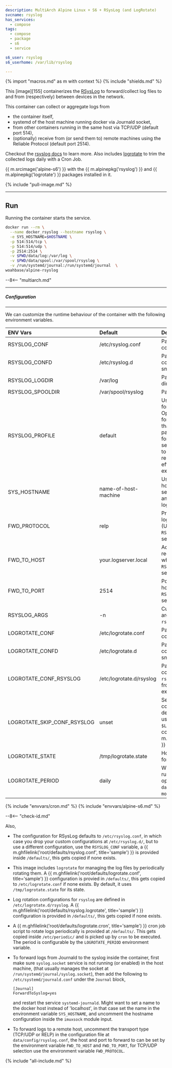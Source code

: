```yaml
---
description: MultiArch Alpine Linux + S6 + RSysLog (and LogRotate)
svcname: rsyslog
has_services:
  - compose
tags:
  - compose
  - package
  - s6
  - service

s6_user: rsyslog
s6_userhome: /var/lib/rsyslog

---
```


{% import "macros.md" as m with context %}
{% include "shields.md" %}

This [image][155] containerizes the [RSysLog][1] to
forward/collect log files to and from (respectively) between
devices in the network.

This container can collect or aggregate logs from

* the container itself,
* systemd of the host machine running docker via Journald socket,
* from other containers running in the same host via TCP/UDP (default port 514),
* (optionally) receive from (or send them to) remote machines
    using the Reliable Protocol (default port 2514).

Checkout the [rsyslog docs][2] to learn more. Also includes
[logrotate][3] to trim the collected logs daily with a Cron Job.

{{ m.srcimage('alpine-s6') }} with the {{ m.alpinepkg('rsyslog')
}} and {{ m.alpinepkg('logrotate') }} packages installed in it.

{% include "pull-image.md" %}

---
Run
---

Running the container starts the service.

``` sh
docker run --rm \
  --name docker_rsyslog --hostname rsyslog \
  -e SYS_HOSTNAME=$HOSTNAME \
  -p 514:514/tcp \
  -p 514:514/udp \
  -p 2514:2514 \
  -v $PWD/data/log:/var/log \
  -v $PWD/data/spool:/var/spool/rsyslog \
  -v /run/systemd/journal:/run/systemd/journal  \
woahbase/alpine-rsyslog
```

--8<-- "multiarch.md"

---
##### Configuration
---

We can customize the runtime behaviour of the container with the
following environment variables.

| ENV Vars                    | Default                  | Description
| :---                        | :---                     | :---
| RSYSLOG_CONF                | /etc/rsyslog.conf        | Path to `rsyslog` configuration file.
| RSYSLOG_CONFD               | /etc/rsyslog.d           | Path to `rsyslog` configuration snippets directory.
| RSYSLOG_LOGDIR              | /var/log                 | Path to log store directory.
| RSYSLOG_SPOOLDIR            | /var/spool/rsyslog       | Path to log spooldir.
| RSYSLOG_PROFILE             | default                  | Use specified profile for configuration. Options are `default` for the configuration that comes with package, or `listener` for central log server, or `forwarder` to forward logs to remote host. Has no effect if file already exists.
| SYS_HOSTNAME                | name-of-host-machine     | Use specified hostname to separate container and host machine logs.
| FWD_PROTOCOL                | relp                     | Protocol for sending logs to remote host. (Used when `RSYSLOG_PROFILE` is set to `forwarder`.)
| FWD_TO_HOST                 | your.logserver.local     | Address of log-receiver host (Used when `RSYSLOG_PROFILE` is set to `forwarder`.)
| FWD_TO_PORT                 | 2514                     | Port of log-receiver host. (Used when `RSYSLOG_PROFILE` is set to `forwarder`.)
| RSYSLOG_ARGS                | -n                       | Customizable arguments passed to `rsyslog` service.
| LOGROTATE_CONF              | /etc/logrotate.conf      | Path to `logrotate` configuration file.
| LOGROTATE_CONFD             | /etc/logrotate.d         | Path to `logrotate` configuration snippets directory.
| LOGROTATE_CONF_RSYSLOG      | /etc/logrotate.d/rsyslog | Path to `logrotate` configuration file for `rsyslog`. (Copied from `/defaults` if not exists.)
| LOGROTATE_SKIP_CONF_RSYSLOG | unset                    | Set to `true` to skip copying `rsylog` default snippet, useful if using only `$LOGROTATE_CONF` for configurations. {{ m.sincev('8.2404.0') }}
| LOGROTATE_STATE             | /tmp/logrotate.state     | Holds runtime state for `logrotate`.
| LOGROTATE_PERIOD            | daily                    | When should `cron` run `logrotate`, options are `hourly`, `daily` , `weekly`, `monthly` etc.
{% include "envvars/cron.md" %}
{% include "envvars/alpine-s6.md" %}

--8<-- "check-id.md"

Also,

* The configuration for RSysLog defaults to `/etc/rsyslog.conf`,
  in which case you drop your custom configurations at
  `/etc/rsyslog.d/`, but to use a different configuration, use the
  `RSYSLOG_CONF` variable, a {{ m.ghfilelink('root/defaults/rsyslog.conf', title='sample') }}
   is provided inside `/defaults/`, this gets copied if none exists.

* This image includes `logrotate` for managing the log files by
  periodically rotating them. A {{ m.ghfilelink('root/defaults/logrotate.conf', title='sample') }}
  configuration is provied in `/defaults/`, this gets copied
  to `/etc/logrotate.conf` if none exists. By default, it uses
  `/tmp/logrotate.state` for its state.

* Log rotation configurations for `rsyslog` are defined in
  `/etc/logrotate.d/rsyslog`. A {{ m.ghfilelink('root/defaults/rsyslog.logrotate', title='sample') }}
  configuration is provided in `/defaults/`, this gets copied if
  none exists.

* A {{ m.ghfilelink('root/defaults/logrotate.cron', title='sample') }}
  cron job script to rotate logs periodically
  is provided at `/defaults/`. This gets copied inside
  `/etc/periodic/` and is picked up by `cron` to be executed.
  The period is configurable by the `LOGROTATE_PERIOD`
  environment variable.

* To forward logs from Journald to the syslog inside the
  container, first make sure `syslog.socket` service is not
  running (or enabled) in the host machine, (that usually manages
  the socket at `/run/systemd/journal/syslog.socket`), then add
  the following to `/etc/systemd/journald.conf` under the
  `Journal` block,
  ```
  [Journal]
  ForwardToSyslog=yes
  ```
  and restart the service `systemd-journald`. Might want to set
  a name to the docker host instead of 'localhost', in that case set
  the name in the environment variable `SYS_HOSTNAME`, and uncomment
  the hostname configuration inside the `imuxsock` module input.

* To forward logs to a remote host, uncomment the transport type
  (TCP/UDP or RELP) in the configuration file at
  `data/config/rsyslog.conf`, the host and port to forward to can
  be set by the environment variable `FWD_TO_HOST` and
  `FWD_TO_PORT`, for TCP/UDP selection use the environment
  variable `FWD_PROTOCOL`.

[1]: https://www.rsyslog.com/
[2]: https://www.rsyslog.com/doc/
[3]: https://linux.die.net/man/8/logrotate

{% include "all-include.md" %}
